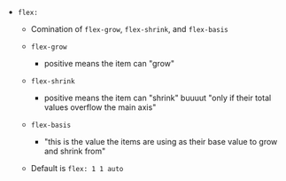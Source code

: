 - `flex:`
    - Comination of `flex-grow`, `flex-shrink`, and `flex-basis`
    
    - `flex-grow`
        - positive means the item can "grow"
    - `flex-shrink`
        - positive means the item can "shrink" buuuut "only if their total values overflow the main axis"
    - `flex-basis`
        - "this is the value the items are using as their base value to grow and shrink from"
    - Default is `flex: 1 1 auto`